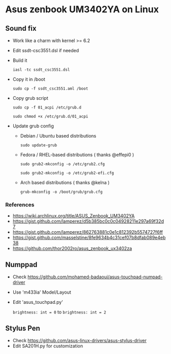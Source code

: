 # Asus zenbook UM3402YA on Linux
## Sound fix 
* Work like a charm with kernel >= 6.2
* Edit ssdt-csc3551.dsl if needed 
* Build it
  
  ```iasl -tc ssdt_csc3551.dsl```

* Copy it in /boot

  ```sudo cp -f ssdt_csc3551.aml /boot```

* Copy grub script
  
  ```sudo cp -f 01_acpi /etc/grub.d```
  
  ```sudo chmod +x /etc/grub.d/01_acpi```

* Update grub config
  * Debian / Ubuntu based distributions

    ```sudo update-grub```

  * Fedora / RHEL-based distributions ( thanks @effepi0 )

    ```sudo grub2-mkconfig -o /etc/grub2.cfg```

    ```sudo grub2-mkconfig -o /etc/grub2-efi.cfg```

  * Arch based distributions ( thanks @kelna )

    ```grub-mkconfig -o /boot/grub/grub.cfg```

### References
* https://wiki.archlinux.org/title/ASUS_Zenbook_UM3402YA
* https://gist.github.com/lamperez/d5b385bc0c0c04928211e297a69f32d7
* https://gist.github.com/lamperez/862763881c0e1c812392b5574727f6ff
* https://gist.github.com/masselstine/8fe9634b4c31cef07b8dfab089e4eb38
* https://github.com/thor2002ro/asus_zenbook_ux3402za

## Numppad
* Check https://github.com/mohamed-badaoui/asus-touchpad-numpad-driver
* Use 'm433ia' Model/Layout
* Edit 'asus_touchpad.py'

  ```brightness: int = 0``` to ```brightness: int = 2```

## Stylus Pen
* Check https://github.com/asus-linux-drivers/asus-stylus-driver
* Edit SA201H.py for customization
  
